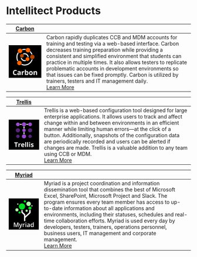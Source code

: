 # Intellitect Products

|[Carbon](Carbon/Carbon.md)| |
| ----- | ----- |
|[<img width="400" alt="Carbon-Logo" src="Carbon/Media/Carbon-Logo.png">](Carbon/Carbon.md) | Carbon rapidly duplicates CCB and MDM accounts for training and testing via a web-based interface. Carbon decreases training preparation while providing a consistent and simplified environment that students can practice in multiple times. It also allows testers to replicate problematic accounts in development environments so that issues can be fixed promptly. Carbon is utilized by trainers, testers and IT management daily. <br/> [Learn More](Carbon/Carbon.md) |

|[Trellis](Trellis/Trellis.md)| |
| ----- | ----- |
|[<img width="400" alt="Trellis-Logo" src="Trellis/Media/Trellis-Logo.png">](Trellis/Trellis.md)| Trellis is a web-based configuration tool designed for large enterprise applications. It allows users to track and affect change within and between environments in an efficient manner while limiting human errors—at the click of a button. Additionally, snapshots of the configuration data are periodically recorded and users can be alerted if changes are made. Trellis is a valuable addition to any team using CCB or MDM. <br/> [Learn More](Trellis/Trellis.md) |

|[Myriad](Myriad/Myriad.md)| |
| ----- | ----- |
|[<img width="400" alt="Myriad-Logo" src="Myriad/Media/Myriad-Logo.png">](Myriad/Myriad.md)| Myriad is a project coordination and information dissemination tool that combines the best of Microsoft Excel, SharePoint, Microsoft Project and Slack. The program ensures every team member has access to up-to-date information about all applications and environments, including their statuses, schedules and real-time collaboration efforts. Myriad is used every day by developers, testers, trainers, operations personnel, business users, IT management and corporate management.<br/> [Learn More](Myriad/Myriad.md) |